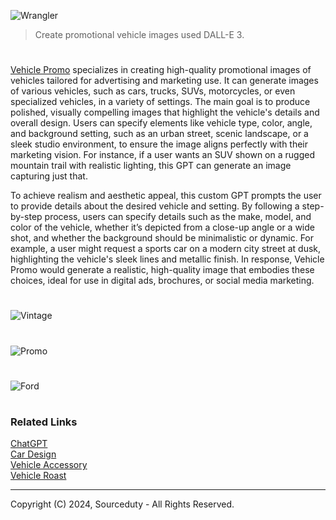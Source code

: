 ![Wrangler](https://github.com/user-attachments/assets/8da23e1c-7dff-48e2-9a48-a49c9a5dc3ad)

> Create promotional vehicle images used DALL-E 3.
#

[Vehicle Promo](https://chatgpt.com/g/g-MSvF1uTgM-vehicle-promo) specializes in creating high-quality promotional images of vehicles tailored for advertising and marketing use. It can generate images of various vehicles, such as cars, trucks, SUVs, motorcycles, or even specialized vehicles, in a variety of settings. The main goal is to produce polished, visually compelling images that highlight the vehicle's details and overall design. Users can specify elements like vehicle type, color, angle, and background setting, such as an urban street, scenic landscape, or a sleek studio environment, to ensure the image aligns perfectly with their marketing vision. For instance, if a user wants an SUV shown on a rugged mountain trail with realistic lighting, this GPT can generate an image capturing just that.

To achieve realism and aesthetic appeal, this custom GPT prompts the user to provide details about the desired vehicle and setting. By following a step-by-step process, users can specify details such as the make, model, and color of the vehicle, whether it’s depicted from a close-up angle or a wide shot, and whether the background should be minimalistic or dynamic. For example, a user might request a sports car on a modern city street at dusk, highlighting the vehicle's sleek lines and metallic finish. In response, Vehicle Promo would generate a realistic, high-quality image that embodies these choices, ideal for use in digital ads, brochures, or social media marketing.

#
![Vintage](https://github.com/user-attachments/assets/bcc09a0e-176a-4b28-8569-dc7c56685324)
#
![Promo](https://github.com/user-attachments/assets/f52efd00-ca2a-4298-98a5-15d0f514e447)
#
![Ford](https://github.com/user-attachments/assets/8afc6e28-be68-4c97-a146-5697b9f03658)

#
### Related Links

[ChatGPT](https://github.com/sourceduty/ChatGPT)
<br>
[Car Design](https://github.com/sourceduty/Car_Design)
<br>
[Vehicle Accessory](https://github.com/sourceduty/Vehicle_Accessory)
<br>
[Vehicle Roast](https://github.com/sourceduty/Vehicle_Roast)

***
Copyright (C) 2024, Sourceduty - All Rights Reserved.
